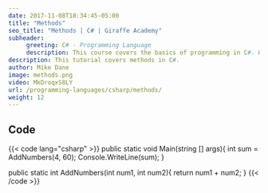 ```yaml
---
date: 2017-11-08T18:34:45-05:00
title: "Methods"
seo_title: "Methods | C# | Giraffe Academy"
subheader:
     greeting: C# - Programming Language
     description: This course covers the basics of programming in C#. Work your way through the videos and we'll teach you everything you need to know to start your programming journey!
description: This tutorial covers methods in C#.
author: Mike Dane
image: methods.png
video: MkDroqxS8LY
url: /programming-languages/csharp/methods/
weight: 12
---
```

## Code

{{< code lang="csharp" >}}
public static void Main(string [] args){
     int sum = AddNumbers(4, 60);
     Console.WriteLine(sum);
}

public static int AddNumbers(int num1, int num2){
     return num1 + num2;
}
{{< /code >}}